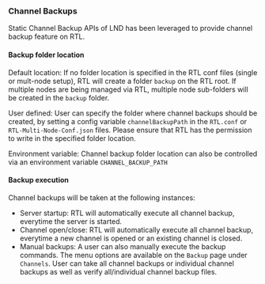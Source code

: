 ### Channel Backups
Static Channel Backup APIs of LND has been leveraged to provide channel backup feature on RTL.

#### Backup folder location
Default location: If no folder location is specified in the RTL conf files (single or mult-node setup), RTL will create a folder `backup` on the RTL root. If multiple nodes are being managed via RTL, multiple node sub-folders will be created in the `backup` folder.

User defined: User can specify the folder where channel backups should be created, by setting a config variable `channelBackupPath` in the `RTL.conf` or `RTL-Multi-Node-Conf.json` files. Please ensure that RTL has the permission to write in the specified folder location.

Environment variable: Channel backup folder location can also be controlled via an environment variable `CHANNEL_BACKUP_PATH`

#### Backup execution
Channel backups will be taken at the following instances:

- Server startup: RTL will automatically execute all channel backup, everytime the server is started.
- Channel open/close: RTL will automatically execute all channel backup, everytime a new channel is opened or an existing channel is closed.
- Manual backups: A user can also manually execute the backup commands. The menu options are available on the `Backup` page under `Channels`. User can take all channel backups or individual channel backups as well as verify all/individual channel backup files.
